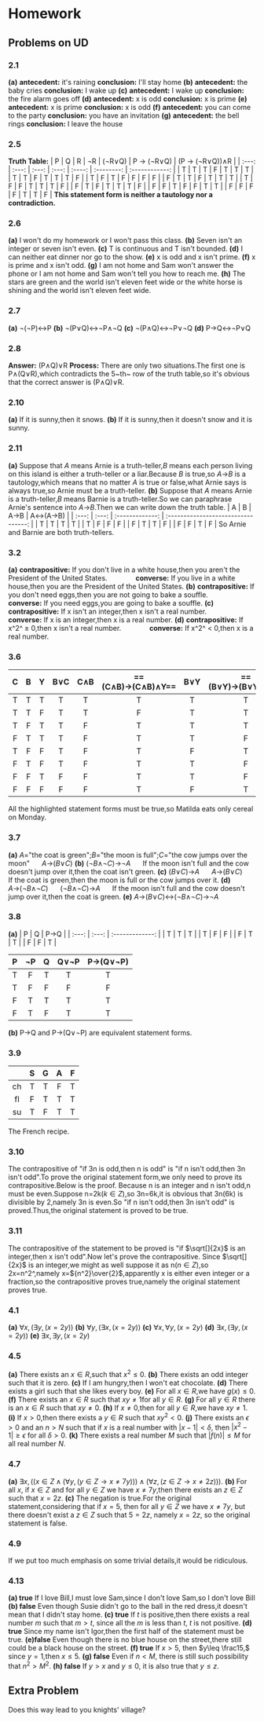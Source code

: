 # Homework
## Problems on UD
### 2.1
**(a)** **antecedent:** it's raining **conclusion:** I'll stay home
**(b)** **antecedent:** the baby cries **conclusion:** I wake up
**(c)** **antecedent:** I wake up **conclusion:** the fire alarm goes off
**(d)** **antecedent:** x is odd **conclusion:** x is prime
**(e)** **antecedent:** x is prime **conclusion:** x is odd
**(f)** **antecedent:** you can come to the party **conclusion:** you have an invitation
**(g)** **antecedent:** the bell rings **conclusion:** I leave the house
### 2.5
**Truth Table:**
|   P   |   Q   |   R   |  ¬R   | (¬R∨Q) | P → (¬R∨Q) | (P → (¬R∨Q))∧R |
| :---: | :---: | :---: | :---: | :----: | :--------: | :------------: |
|   T   |   T   |   T   |   F   |   T    |     T      |       T        |
|   T   |   T   |   F   |   T   |   T    |     T      |       F        |
|   T   |   F   |   T   |   F   |   F    |     F      |       F        |
|   F   |   T   |   T   |   F   |   T    |     T      |       T        |
|   T   |   F   |   F   |   T   |   T    |     T      |       F        |
|   F   |   T   |   F   |   T   |   T    |     T      |       F        |
|   F   |   F   |   T   |   F   |   F    |     T      |       T        |
|   F   |   F   |   F   |   F   |   T    |     T      |       F        |
**This statement form is neither a tautology nor a contradiction.**
### 2.6
**(a)** I won't do my homework or I won't pass this class.
**(b)** Seven isn't an integer or seven isn't even.
**(c)** T is continuous and T isn't bounded.
**(d)** I can neither eat dinner nor go to the show.
**(e)** x is odd and x isn't prime.
**(f)** x is prime and x isn't odd.
**(g)** I am not home and Sam won't answer the phone or I am not home and Sam won't tell you how to reach me.
**(h)** The stars are green and the world isn't eleven feet wide or the white horse is shining and the world isn't eleven feet wide.
### 2.7
**(a)** ¬(¬P)$\leftrightarrow$P
**(b)** ¬(P∨Q)$\leftrightarrow$¬P∧¬Q
**(c)** ¬(P∧Q)$\leftrightarrow$¬P∨¬Q
**(d)** P$\rightarrow$Q$\leftrightarrow$¬P∨Q
### 2.8
**Answer:** (P∧Q)∨R
**Process:** There are only two situations.The first one is P∧(Q∨R),which contradicts the 5~th~ row of the truth table,so it's obvious that the correct answer is (P∧Q)∨R.
### 2.10
**(a)** If it is sunny,then it snows.
**(b)** If it is sunny,then it doesn't snow and it is sunny.
### 2.11
**(a)** Suppose that *A* means Arnie is a truth-teller,*B* means each person living on this island is either a truth-teller or a liar.Because *B* is true,so *A*$\rightarrow$*B* is a tautology,which means that no matter *A* is true or false,what Arnie says is always true,so Arnie must be a truth-teller.
**(b)** Suppose that *A* means Arnie is a truth-teller,*B* means Barnie is a truth-teller.So we can paraphrase Arnie's sentence into *A*$\rightarrow$*B*.Then we can write down the truth table.
|   A   |   B   | A$\rightarrow$B | A$\leftrightarrow$(A$\rightarrow$B) |
| :---: | :---: | :-------------: | :---------------------------------: |
|   T   |   T   |        T        |                  T                  |
|   T   |   F   |        F        |                  F                  |
|   F   |   T   |        T        |                  F                  |
|   F   |   F   |        T        |                  F                  |
So Arnie and Barnie are both truth-tellers.
### 3.2
**(a)** **contrapositive:** If you don't live in a white house,then you aren't the President of the United States.
$\quad\quad\quad$ **converse:** If you live in a white house,then you are the President of the United States.
**(b)** **contrapositive:** If you don't need eggs,then you are not going to bake a souffle.
$\quad\quad\quad$ **converse:** If you need eggs,you are going to bake a souffle.
**(c)** **contrapositive:** If x isn't an integer,then x isn't a real number.
$\quad\quad\quad$ **converse:** If x is an integer,then x is a real number.
**(d)** **contrapositive:** If x^2^ $\geq$ 0,then x isn't a real number.
$\quad\quad\quad$ **converse:** If x^2^ $<$ 0,then x is a real number.
### 3.6
|   C   |   B   |   Y   |  B∨C  |  C∧B  | ==(C∧B)$\rightarrow$(C∧B)∧Y== |  B∨Y  | ==(B∨Y)$\rightarrow$(B∨Y)∧C== | ==¬(C∧Y)== | ==B∨C∨Y== |
| :---: | :---: | :---: | :---: | :---: | :---------------------------: | :---: | :---------------------------: | :--------: | :-------: |
|   T   |   T   |   T   |   T   |   T   |               T               |   T   |               T               |     F      |     T     |
|   T   |   T   |   F   |   T   |   T   |               F               |   T   |               T               |     T      |     T     |
|   T   |   F   |   T   |   T   |   F   |               T               |   T   |               T               |     F      |     T     |
|   F   |   T   |   T   |   T   |   F   |               T               |   T   |               F               |     T      |     T     |
|   T   |   F   |   F   |   T   |   F   |               T               |   F   |               T               |     T      |     T     |
|   F   |   T   |   F   |   T   |   F   |               T               |   T   |               F               |     T      |     T     |
|   F   |   F   |   T   |   F   |   F   |               T               |   T   |               F               |     T      |     T     |
|   F   |   F   |   F   |   F   |   F   |               T               |   F   |               T               |     T      |     F     |
All the highlighted statement forms must be true,so Matilda eats only cereal on Monday.
### 3.7
**(a)** *A*="the coat is green";*B*="the moon is full";*C*="the cow jumps over the moon"
$\quad$ *A*$\rightarrow$(*B*∨*C*)
**(b)** (¬*B*∧¬*C*)$\rightarrow$¬*A*
$\quad$ If the moon isn't full and the cow doesn't jump over it,then the coat isn't green.
**(c)**  (*B*∨*C*)$\rightarrow$*A*
$\quad$ *A*$\rightarrow$(*B*∨*C*)
$\quad$ If the coat is green,then the moon is full or the cow jumps over it.
**(d)** *A*$\rightarrow$(¬*B*∧¬*C*)
$\quad$ (¬*B*∧¬*C*)$\rightarrow$*A*
$\quad$ If the moon isn't full and the cow doesn't jump over it,then the coat is green.
**(e)** *A*$\rightarrow$(*B*∨*C*)$\leftrightarrow$(¬*B*∧¬*C*)$\rightarrow$¬*A*
### 3.8
**(a)**
|   P   |   Q   | P$\rightarrow$Q |
| :---: | :---: | :-------------: |
|   T   |   T   |        T        |
|   T   |   F   |        F        |
|   F   |   T   |        T        |
|   F   |   F   |        T        |

|   P   |  ¬P   |   Q   | Q∨¬P  | P$\rightarrow$(Q∨¬P) |
| :---: | :---: | :---: | :---: | :------------------: |
|   T   |   F   |   T   |   T   |          T           |
|   T   |   F   |   F   |   F   |          F           |
|   F   |   T   |   T   |   T   |          T           |
|   F   |   T   |   F   |   T   |          T           |
**(b)**
P$\rightarrow$Q and P$\rightarrow$(Q∨¬P) are equivalent statement forms.
### 3.9
| $\quad$ |   S   |   G   |   A   |   F   |
| :-----: | :---: | :---: | :---: | :---: |
|   ch    |   T   |   T   |   F   |   T   |
|   fl    |   F   |   T   |   T   |   T   |
|   su    |   T   |   F   |   T   |   T   |
The French recipe.
### 3.10
The contrapositive of "if 3n is odd,then n is odd" is "if n isn't odd,then 3n isn't odd".To prove the original statement form,we only need to prove its contrapositive.Below is the proof.
Because n is an integer and n isn't odd,n must be even.Suppose n=2k($k\in Z$),so 3n=6k,it is obvious that 3n(6k) is divisible by 2,namely 3n is even.So "if n isn't odd,then 3n isn't odd" is proved.Thus,the original statement is proved to be true.
### 3.11
The contrapositive of the statement to be proved is "if $\sqrt[]{2x}$ is an integer,then x isn't odd".Now let's prove the contrapositive.
Since $\sqrt[]{2x}$ is an integer,we might as well suppose it as n($n\in Z$),so 2x=n^2^,namely x=${n^2}\over{2}$,apparently x is either even integer or a fraction,so the contrapositive proves true,namely the original statement proves true. 
### 4.1
**(a)** $\forall x,(\exists y,(x=2y))$
**(b)** $\forall y,(\exists x,(x=2y))$
**(c)** $\forall x,\forall y,(x=2y)$
**(d)** $\exists x,(\exists y,(x=2y))$
**(e)** $\exists x,\exists y,(x=2y)$
### 4.5
**(a)** There exists an $x\in R$,such that $x^2\leq 0.$
**(b)** There exists an odd integer such that it is zero.
**(c)** If I am hungry,then I won't eat chocolate.
**(d)** There exists a girl such that she likes every boy.
**(e)** For all $x\in R,$we have $g(x)\leq 0.$
**(f)** There exists an $x\in R$ such that $xy\neq 1$for all $y\in R.$
**(g)** For all $y\in R$ there is an $x\in R$ such that $xy\neq 0.$
**(h)** If $x\neq 0,$then for all $y\in R$,we have $xy\neq 1.$
**(i)** If $x>0,$then there exists a $y\in R$ such that $xy^2<0.$
**(j)** There exists an $\epsilon>0$ and an $n>N$ such that if $x$ is a real number with $|x-1|<\delta,$ then $|x^2-1|\geq\epsilon$ for all $\delta>0.$
**(k)** There exists a real number $M$ such that $|f(n)|\leq M$ for all real number $N.$
### 4.7
**(a)** $\exists x,((x\in Z\land(\forall y,(y\in Z\rightarrow x\neq 7y)))\land (\forall z,(z\in Z\rightarrow x\neq 2z))).$
**(b)** For all $x,$ if $x\in Z$ and for all $y\in Z$ we have $x\neq 7y,$then there exists an $z\in Z$ such that $x=2z.$
**(c)** The negation is true.For the original statement,considering that if $x=5,$ then for all $y\in Z$ we have $x\neq7y,$ but there doesn't exist a $z\in Z$ such that $5=2z,$ namely $x=2z,$ so the original statement is false.
### 4.9
If we put too much emphasis on some trivial details,it would be ridiculous.
### 4.13
**(a) true** If I love Bill,I must love Sam,since I don't love Sam,so I don't love Bill 
**(b) false** Even though Susie didn't go to the ball in the red dress,it doesn't mean that I didn't stay home. 
**(c) true** If $t$ is positive,then there exists a real number $m$ such that $m>t,$ since all the $m$ is less than $t,$ $t$ is not positive.
**(d) true** Since my name isn't Igor,then the first half of  the statement must be true.
**(e)false** Even though there is no blue house on the street,there still could be a black house on the street.
**(f) true** If $x>5,$ then $y\leq \frac15,$ since $y=1,$then $x\leq 5.$
**(g) false** Even if $n<M,$ there is still such possibility that $n^2>M^2.$
**(h) false** If $y>x$ and $y\leq 0,$ it is also true that $y\leq z.$
## Extra Problem
Does this way lead to you knights' village?